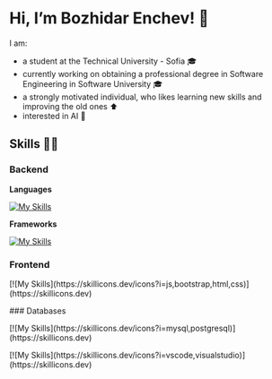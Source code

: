 # Hi, I’m Bozhidar Enchev! 👋
I am: <br>
 - a student at the Technical University - Sofia 🎓 <br>
 - currently working on obtaining a professional degree in Software Engineering in Software University 🎓 <br>
 - a strongly motivated individual, who likes learning new skills and improving the old ones ⬆ <br>
 - interested in AI 🧠

## Skills 👨‍💻
### Backend
**Languages** <p> [![My Skills](https://skillicons.dev/icons?i=py,cpp,c)](https://skillicons.dev) </p>
**Frameworks** <p> [![My Skills](https://skillicons.dev/icons?i=django)](https://skillicons.dev) </p>

### Frontend
<p> [![My Skills](https://skillicons.dev/icons?i=js,bootstrap,html,css)](https://skillicons.dev) </p>
### Databases
<p> [![My Skills](https://skillicons.dev/icons?i=mysql,postgresql)](https://skillicons.dev) </p>
[![My Skills](https://skillicons.dev/icons?i=vscode,visualstudio)](https://skillicons.dev)
